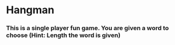 # Hangman

### This is a single player fun game. You are given a word to choose (Hint: Length the word is given)
